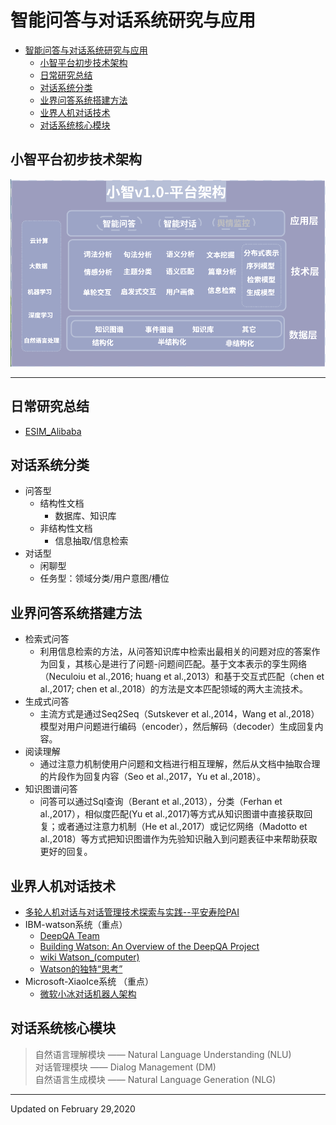 # 智能问答与对话系统研究与应用
<!-- TOC -->

- [智能问答与对话系统研究与应用](#智能问答与对话系统研究与应用)
    - [小智平台初步技术架构](#小智平台初步技术架构)
    - [日常研究总结](#日常研究总结)
    - [对话系统分类](#对话系统分类)
    - [业界问答系统搭建方法](#业界问答系统搭建方法)
    - [业界人机对话技术](#业界人机对话技术)
    - [对话系统核心模块](#对话系统核心模块)

<!-- /TOC -->

## 小智平台初步技术架构　
![小智平台](./image/SS.png)  

---
## 日常研究总结
- [ESIM_Alibaba](http://naotu.baidu.com/file/35d306210f00fa32e80819ab23faaacd?token=a21cc2541fea5bed)
## 对话系统分类  
- 问答型  
  + 结构性文档  
    - 数据库、知识库  
  + 非结构性文档  
    - 信息抽取/信息检索
- 对话型
   + 闲聊型
   + 任务型：领域分类/用户意图/槽位
## 业界问答系统搭建方法
- 检索式问答
  + 利用信息检索的方法，从问答知识库中检索出最相关的问题对应的答案作为回复，其核心是进行了问题-问题间匹配。基于文本表示的孪生网络（Neculoiu et al.,2016; huang et al.,2013）和基于交互式匹配（chen et al.,2017; chen et al.,2018）的方法是文本匹配领域的两大主流技术。
- 生成式问答
  + 主流方式是通过Seq2Seq（Sutskever et al.,2014，Wang et al.,2018）模型对用户问题进行编码（encoder），然后解码（decoder）生成回复内容。
- 阅读理解
  + 通过注意力机制使用户问题和文档进行相互理解，然后从文档中抽取合理的片段作为回复内容（Seo et al.,2017，Yu et al.,2018）。
- 知识图谱问答
  + 问答可以通过Sql查询（Berant et al.,2013），分类（Ferhan et al.,2017），相似度匹配(Yu et al.,2017)等方式从知识图谱中直接获取回复；或者通过注意力机制（He et al.,2017）或记忆网络（Madotto et al.,2018）等方式把知识图谱作为先验知识融入到问题表征中来帮助获取更好的回复。
 
## 业界人机对话技术
- [多轮人机对话与对话管理技术探索与实践--平安寿险PAI](https://mp.weixin.qq.com/s/k-Uatc59J1MxZY8ZaUwS8w) 
- IBM-watson系统（重点）
  + [DeepQA Team](https://researcher.watson.ibm.com/researcher/view_group_pubs.php?grp=2099&t=1)
  + [Building Watson: An Overview of the DeepQA Project](https://www.aaai.org/Magazine/Watson/watson.php)
  + [wiki Watson_(computer)](https://en.wikipedia.org/wiki/Watson_(computer))
  + [Watson的独特“思考”](http://history.programmer.com.cn/13468/)
- Microsoft-XiaoIce系统 （重点）
  + [微软小冰对话机器人架构](http://breezedeus.github.io/2019/02/23/breezedeus-xiaoice-framework.html)

## 对话系统核心模块
> 自然语言理解模块 —— Natural Language Understanding (NLU)  
> 对话管理模块 —— Dialog Management (DM)  
> 自然语言生成模块 —— Natural Language Generation (NLG)  

---
Updated on February 29,2020
